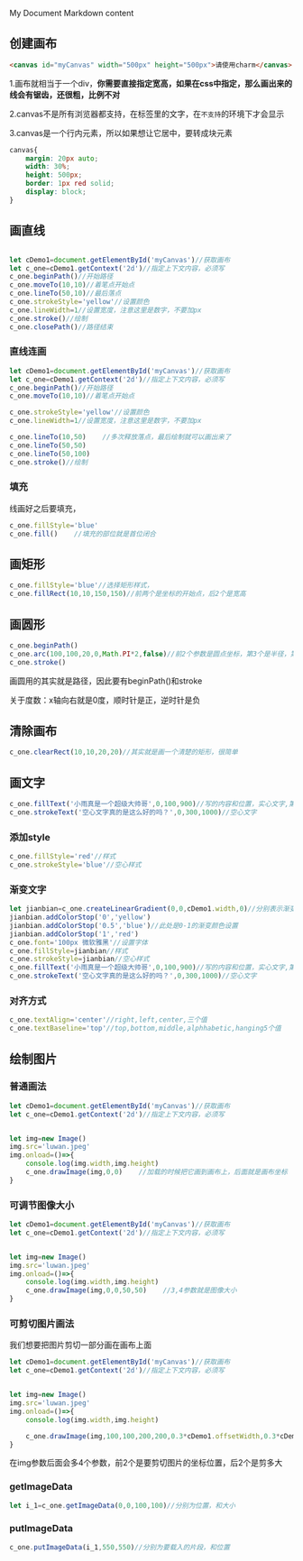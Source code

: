 


My Document Markdown content

## 创建画布

```html
<canvas id="myCanvas" width="500px" height="500px">请使用charm</canvas>
```

1.画布就相当于一个div，**你需要直接指定宽高，如果在css中指定，那么画出来的线会有锯齿，还很粗，比例不对**

2.canvas不是所有浏览器都支持，在标签里的文字，在`不支持`的环境下才会显示

3.canvas是一个行内元素，所以如果想让它居中，要转成块元素

```css
canvas{
    margin: 20px auto;
    width: 30%;
    height: 500px;
    border: 1px red solid;
    display: block;
}
```

## 画直线

```js

let cDemo1=document.getElementById('myCanvas')//获取画布
let c_one=cDemo1.getContext('2d')//指定上下文内容，必须写
c_one.beginPath()//开始路径
c_one.moveTo(10,10)//着笔点开始点
c_one.lineTo(50,10)//最后落点
c_one.strokeStyle='yellow'//设置颜色
c_one.lineWidth=1//设置宽度，注意这里是数字，不要加px
c_one.stroke()//绘制
c_one.closePath()//路径结束
```

### 直线连画

```js
let cDemo1=document.getElementById('myCanvas')//获取画布
let c_one=cDemo1.getContext('2d')//指定上下文内容，必须写
c_one.beginPath()//开始路径
c_one.moveTo(10,10)//着笔点开始点

c_one.strokeStyle='yellow'//设置颜色
c_one.lineWidth=1//设置宽度，注意这里是数字，不要加px

c_one.lineTo(10,50)    //多次释放落点，最后绘制就可以画出来了
c_one.lineTo(50,50)
c_one.lineTo(50,100)
c_one.stroke()//绘制

```

### 填充

线画好之后要填充，

```js
c_one.fillStyle='blue'
c_one.fill()    //填充的部位就是首位闭合
```



## 画矩形

```js
c_one.fillStyle='blue'//选择矩形样式，
c_one.fillRect(10,10,150,150)//前两个是坐标的开始点，后2个是宽高
```

## 画圆形

```js
c_one.beginPath()
c_one.arc(100,100,20,0,Math.PI*2,false)//前2个参数是圆点坐标，第3个是半径，第4，5个是两个度数点，最后一个是方向，true是逆时针，false是顺时针
c_one.stroke()
```

画圆用的其实就是路径，因此要有beginPath()和stroke

关于度数：x轴向右就是0度，顺时针是正，逆时针是负



## 清除画布

```js
c_one.clearRect(10,10,20,20)//其实就是画一个清楚的矩形，很简单
```

## 画文字

```js
c_one.fillText('小雨真是一个超级大帅哥',0,100,900)//写的内容和位置，实心文字,第3个参数是文字的最大宽度，如果本身超过宽度，会压缩至最大宽度
c_one.strokeText('空心文字真的是这么好的吗？',0,300,1000)//空心文字
```

### 添加style

```js
c_one.fillStyle='red'//样式
c_one.strokeStyle='blue'//空心样式
```

### 渐变文字

```js
let jianbian=c_one.createLinearGradient(0,0,cDemo1.width,0)//分别表示渐变开始的，xy和结束的xy坐标
jianbian.addColorStop('0','yellow')
jianbian.addColorStop('0.5','blue')//此处是0-1的渐变颜色设置
jianbian.addColorStop('1','red')
c_one.font='100px 微软雅黑'//设置字体
c_one.fillStyle=jianbian//样式
c_one.strokeStyle=jianbian//空心样式
c_one.fillText('小雨真是一个超级大帅哥',0,100,900)//写的内容和位置，实心文字,第3个参数是文字的最大宽度，如果本身超过宽度，会压缩至最大宽度
c_one.strokeText('空心文字真的是这么好的吗？',0,300,1000)//空心文字
```

### 对齐方式

```js
c_one.textAlign='center'//right,left,center,三个值
c_one.textBaseline='top'//top,bottom,middle,alphhabetic,hanging5个值
```

## 绘制图片

### 普通画法

```js
let cDemo1=document.getElementById('myCanvas')//获取画布
let c_one=cDemo1.getContext('2d')//指定上下文内容，必须写


let img=new Image()
img.src='luwan.jpeg'
img.onload=()=>{
    console.log(img.width,img.height)
    c_one.drawImage(img,0,0)    //加载的时候把它画到画布上，后面就是画布坐标
}
```

### 可调节图像大小

```js
let cDemo1=document.getElementById('myCanvas')//获取画布
let c_one=cDemo1.getContext('2d')//指定上下文内容，必须写


let img=new Image()
img.src='luwan.jpeg'
img.onload=()=>{
    console.log(img.width,img.height)
    c_one.drawImage(img,0,0,50,50)    //3,4参数就是图像大小
}
```

### 可剪切图片画法

我们想要把图片剪切一部分画在画布上面

```js
let cDemo1=document.getElementById('myCanvas')//获取画布
let c_one=cDemo1.getContext('2d')//指定上下文内容，必须写


let img=new Image()
img.src='luwan.jpeg'
img.onload=()=>{
    console.log(img.width,img.height)

    c_one.drawImage(img,100,100,200,200,0.3*cDemo1.offsetWidth,0.3*cDemo1.offsetHeight,100,100)
}
```

在img参数后面会多4个参数，前2个是要剪切图片的坐标位置，后2个是剪多大

### getImageData

```js
let i_1=c_one.getImageData(0,0,100,100)//分别为位置，和大小
```



### putImageData

```js
c_one.putImageData(i_1,550,550)//分别为要载入的片段，和位置
```

